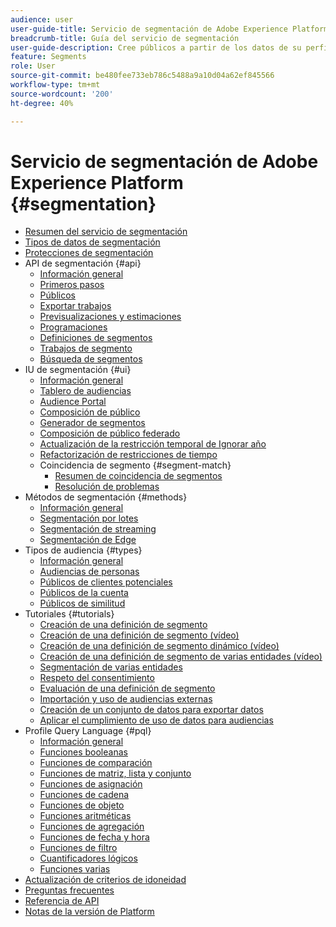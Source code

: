 ```yaml
---
audience: user
user-guide-title: Servicio de segmentación de Adobe Experience Platform
breadcrumb-title: Guía del servicio de segmentación
user-guide-description: Cree públicos a partir de los datos de su perfil del cliente en tiempo real utilizando definiciones de segmentos generadas por Adobe Experience Platform o fuentes externas.
feature: Segments
role: User
source-git-commit: be480fee733eb786c5488a9a10d04a62ef845566
workflow-type: tm+mt
source-wordcount: '200'
ht-degree: 40%

---
```



# Servicio de segmentación de Adobe Experience Platform {#segmentation}

- [Resumen del servicio de segmentación](home.md)
- [Tipos de datos de segmentación](data-types.md)
- [Protecciones de segmentación](https://experienceleague.adobe.com/docs/experience-platform/profile/guardrails.html#segmentation-guardrails)
- API de segmentación {#api}
   - [Información general](api/overview.md)
   - [Primeros pasos](api/getting-started.md)
   - [Públicos](api/audiences.md)
   - [Exportar trabajos](api/export-jobs.md)
   - [Previsualizaciones y estimaciones](api/previews-and-estimates.md)
   - [Programaciones](api/schedules.md)
   - [Definiciones de segmentos](api/segment-definitions.md)
   - [Trabajos de segmento](api/segment-jobs.md)
   - [Búsqueda de segmentos](api/segment-search.md)
- IU de segmentación {#ui}
   - [Información general](ui/overview.md)
   - [Tablero de audiencias](ui/audience-dashboard.md)
   - [Audience Portal](ui/audience-portal.md)
   - [Composición de público](ui/audience-composition.md)
   - [Generador de segmentos](ui/segment-builder.md)
   - [Composición de público federado](https://experienceleague.adobe.com/es/docs/federated-audience-composition/using/home)
   - [Actualización de la restricción temporal de Ignorar año](ui/ignore-year.md)
   - [Refactorización de restricciones de tiempo](ui/segment-refactoring.md)
   - Coincidencia de segmento {#segment-match}
      - [Resumen de coincidencia de segmentos](ui/segment-match/overview.md)
      - [Resolución de problemas](ui/segment-match/troubleshooting.md)
- Métodos de segmentación {#methods}
   - [Información general](methods/overview.md)
   - [Segmentación por lotes](methods/batch-segmentation.md)
   - [Segmentación de streaming](methods/streaming-segmentation.md)
   - [Segmentación de Edge](methods/edge-segmentation.md)
- Tipos de audiencia {#types}
   - [Información general](types/overview.md)
   - [Audiencias de personas](types/people-audiences.md)
   - [Públicos de clientes potenciales](types/prospect-audiences.md)
   - [Públicos de la cuenta](types/account-audiences.md)
   - [Públicos de similitud](types/lookalike-audiences.md)
- Tutoriales {#tutorials}
   - [Creación de una definición de segmento](tutorials/create-a-segment.md)
   - [Creación de una definición de segmento (vídeo)](video/create-segment.md)
   - [Creación de una definición de segmento dinámico (vídeo)](video/create-a-dynamic-segment.md)
   - [Creación de una definición de segmento de varias entidades (vídeo)](video/create-multi-entity-segments.md)
   - [Segmentación de varias entidades](tutorials/multi-entity-segmentation.md)
   - [Respeto del consentimiento](tutorials/consents.md)
   - [Evaluación de una definición de segmento](tutorials/evaluate-a-segment.md)
   - [Importación y uso de audiencias externas](tutorials/using-external-audiences.md)
   - [Creación de un conjunto de datos para exportar datos](tutorials/create-dataset-export-segment.md)
   - [Aplicar el cumplimiento de uso de datos para audiencias](tutorials/governance.md)
- Profile Query Language {#pql}
   - [Información general](pql/overview.md)
   - [Funciones booleanas](pql/boolean-functions.md)
   - [Funciones de comparación](pql/comparison-functions.md)
   - [Funciones de matriz, lista y conjunto](pql/array-functions.md)
   - [Funciones de asignación](pql/map-functions.md)
   - [Funciones de cadena](pql/string-functions.md)
   - [Funciones de objeto](pql/object-functions.md)
   - [Funciones aritméticas](pql/arithmetic-functions.md)
   - [Funciones de agregación](pql/aggregation-functions.md)
   - [Funciones de fecha y hora](pql/datetime-functions.md)
   - [Funciones de filtro](pql/filter-functions.md)
   - [Cuantificadores lógicos](pql/logical-quantifiers.md)
   - [Funciones varias](pql/misc-functions.md)
- [Actualización de criterios de idoneidad](./eligibility-criteria-update.md)
- [Preguntas frecuentes](./faq.md)
- [Referencia de API](https://www.adobe.io/experience-platform-apis/references/segmentation/)
- [Notas de la versión de Platform](https://experienceleague.adobe.com/es/docs/experience-platform/release-notes/latest)